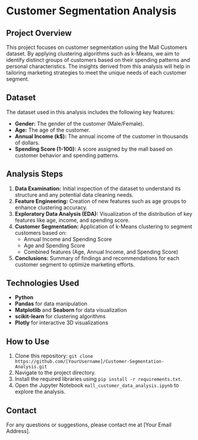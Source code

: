 # Customer Segmentation Analysis

## Project Overview
This project focuses on customer segmentation using the Mall Customers dataset. By applying clustering algorithms such as k-Means, we aim to identify distinct groups of customers based on their spending patterns and personal characteristics. The insights derived from this analysis will help in tailoring marketing strategies to meet the unique needs of each customer segment.

## Dataset
The dataset used in this analysis includes the following key features:
- **Gender:** The gender of the customer (Male/Female).
- **Age:** The age of the customer.
- **Annual Income (k$):** The annual income of the customer in thousands of dollars.
- **Spending Score (1-100):** A score assigned by the mall based on customer behavior and spending patterns.

## Analysis Steps
1. **Data Examination:** Initial inspection of the dataset to understand its structure and any potential data cleaning needs.
2. **Feature Engineering:** Creation of new features such as age groups to enhance clustering accuracy.
3. **Exploratory Data Analysis (EDA):** Visualization of the distribution of key features like age, income, and spending score.
4. **Customer Segmentation:** Application of k-Means clustering to segment customers based on:
    - Annual Income and Spending Score
    - Age and Spending Score
    - Combined features (Age, Annual Income, and Spending Score)
5. **Conclusions:** Summary of findings and recommendations for each customer segment to optimize marketing efforts.

## Technologies Used
- **Python**
- **Pandas** for data manipulation
- **Matplotlib** and **Seaborn** for data visualization
- **scikit-learn** for clustering algorithms
- **Plotly** for interactive 3D visualizations

## How to Use
1. Clone this repository: `git clone https://github.com/[YourUsername]/Customer-Segmentation-Analysis.git`
2. Navigate to the project directory.
3. Install the required libraries using `pip install -r requirements.txt`.
4. Open the Jupyter Notebook `mall_customer_data_analysis.ipynb` to explore the analysis.

## Contact
For any questions or suggestions, please contact me at [Your Email Address].

